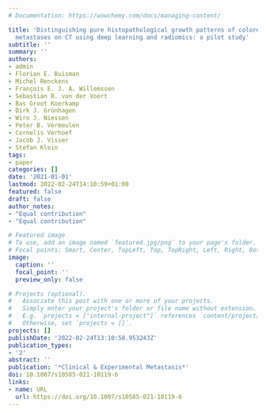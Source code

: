 ```yaml
---
# Documentation: https://wowchemy.com/docs/managing-content/

title: 'Distinguishing pure histopathological growth patterns of colorectal liver
  metastases on CT using deep learning and radiomics: a pilot study'
subtitle: ''
summary: ''
authors:
- admin
- Florian E. Buisman
- Michel Renckens
- François E. J. A. Willemssen
- Sebastian R. van der Voort
- Bas Groot Koerkamp
- Dirk J. Grünhagen
- Wiro J. Niessen
- Peter B. Vermeulen
- Cornelis Verhoef
- Jacob J. Visser
- Stefan Klein
tags:
- paper
categories: []
date: '2021-01-01'
lastmod: 2022-02-24T14:10:59+01:00
featured: false
draft: false
author_notes:
- "Equal contribution"
- "Equal contribution"

# Featured image
# To use, add an image named `featured.jpg/png` to your page's folder.
# Focal points: Smart, Center, TopLeft, Top, TopRight, Left, Right, BottomLeft, Bottom, BottomRight.
image:
  caption: ''
  focal_point: ''
  preview_only: false

# Projects (optional).
#   Associate this post with one or more of your projects.
#   Simply enter your project's folder or file name without extension.
#   E.g. `projects = ["internal-project"]` references `content/project/deep-learning/index.md`.
#   Otherwise, set `projects = []`.
projects: []
publishDate: '2022-02-24T13:10:58.953243Z'
publication_types:
- '2'
abstract: ''
publication: '*Clinical & Experimental Metastasis*'
doi: 10.1007/s10585-021-10119-6
links:
- name: URL
  url: https://doi.org/10.1007/s10585-021-10119-6
---
```

